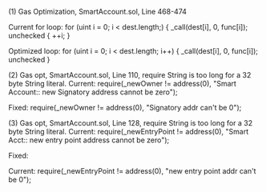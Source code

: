 (1) Gas Optimization, SmartAccount.sol, Line 468-474

Current for loop: 
       for (uint i = 0; i < dest.length;) {
            _call(dest[i], 0, func[i]);
            unchecked {
                ++i;
            }


Optimized loop:
for (uint i = 0; i < dest.length; i++) {
    _call(dest[i], 0, func[i]);
    unchecked
}

(2) Gas opt, SmartAccount.sol, Line 110, require String is too long for a 32 byte String literal. 
Current: require(_newOwner != address(0), "Smart Account:: new Signatory address cannot be zero");

Fixed:
require(_newOwner != address(0), "Signatory addr can't be 0");

(3) Gas opt, SmartAccount.sol, Line 128, require String is too long for a 32 byte String literal. 
Current: require(_newEntryPoint != address(0), "Smart Acct:: new entry point address cannot be zero");

Fixed:

Current: require(_newEntryPoint != address(0), "new entry point addr can't be 0");